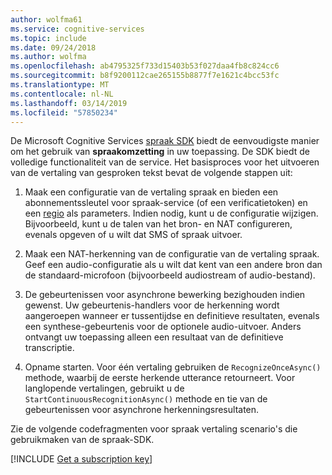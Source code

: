 ```yaml
---
author: wolfma61
ms.service: cognitive-services
ms.topic: include
ms.date: 09/24/2018
ms.author: wolfma
ms.openlocfilehash: ab4795325f733d15403b53f027daa4fb8c824cc6
ms.sourcegitcommit: b8f9200112cae265155b8877f7e1621c4bcc53fc
ms.translationtype: MT
ms.contentlocale: nl-NL
ms.lasthandoff: 03/14/2019
ms.locfileid: "57850234"
---
```

<!-- N.B. no header, language-agnostic -->

De Microsoft Cognitive Services [spraak SDK](~/articles/cognitive-services/speech-service/speech-sdk.md) biedt de eenvoudigste manier om het gebruik van **spraakomzetting** in uw toepassing.
De SDK biedt de volledige functionaliteit van de service. Het basisproces voor het uitvoeren van de vertaling van gesproken tekst bevat de volgende stappen uit:

1. Maak een configuratie van de vertaling spraak en bieden een abonnementssleutel voor spraak-service (of een verificatietoken) en een [regio](~/articles/cognitive-services/speech-service/regions.md) als parameters. Indien nodig, kunt u de configuratie wijzigen. Bijvoorbeeld, kunt u de talen van het bron- en NAT configureren, evenals opgeven of u wilt dat SMS of spraak uitvoer.

1. Maak een NAT-herkenning van de configuratie van de vertaling spraak. Geef een audio-configuratie als u wilt dat kent van een andere bron dan de standaard-microfoon (bijvoorbeeld audiostream of audio-bestand).

1. De gebeurtenissen voor asynchrone bewerking bezighouden indien gewenst. Uw gebeurtenis-handlers voor de herkenning wordt aangeroepen wanneer er tussentijdse en definitieve resultaten, evenals een synthese-gebeurtenis voor de optionele audio-uitvoer. Anders ontvangt uw toepassing alleen een resultaat van de definitieve transcriptie.

1. Opname starten. Voor één vertaling gebruiken de `RecognizeOnceAsync()` methode, waarbij de eerste herkende utterance retourneert. Voor langlopende vertalingen, gebruikt u de `StartContinuousRecognitionAsync()` methode en tie van de gebeurtenissen voor asynchrone herkenningsresultaten.

Zie de volgende codefragmenten voor spraak vertaling scenario's die gebruikmaken van de spraak-SDK.

[!INCLUDE [Get a subscription key](cognitive-services-speech-service-get-subscription-key.md)]
